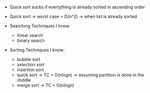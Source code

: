 - Quick sort sucks if evertything is already sorted in ascending order
- Quick sort -> worst case = O(n^2) -> when list is already sorted

- Searching Techniques I know:
  - linear search
  - binary search

- Sorting Techniques I know:
  - bubble sort
  - selection sort
  - insertion sort
  - quick sort -> TC = O(nlogn) -> assuming partition is done in the middle
  - merge sort -> TC = O(nlogn)
  
